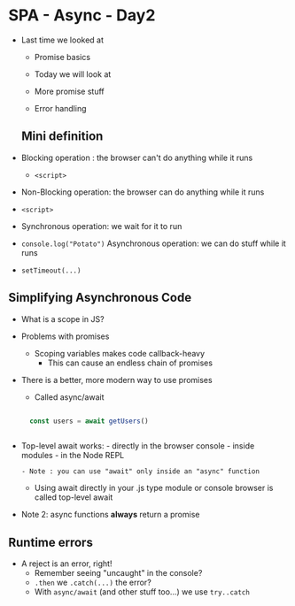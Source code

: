 # SPA - Async - Day2


- Last time we looked at
  - Promise basics

  - Today we will look at
  - More promise stuff
  - Error handling


  ## Mini definition 


- Blocking operation : the browser can't do anything while it runs
  - `<script>` 
- Non-Blocking operation: the browser can do anything while it runs

 - `<script>`


- Synchronous operation: we wait for it to run
 - `console.log("Potato")`
 Asynchronous operation: we can do stuff while it runs

 - `setTimeout(...)`

 ## Simplifying Asynchronous Code


- What is a scope in JS?
- Problems with promises
  - Scoping variables makes code callback-heavy
    - This can cause an endless chain of promises


- There is a better, more modern way to use promises
  - Called async/await

  ```js

    const users = await getUsers()
 
  ```


- Top-level await works:
      - directly in the browser console
      - inside modules
      - in the Node REPL

      - Note : you can use "await" only inside an "async" function
  - Using await directly in your .js type module or console browser is called top-level await


- Note 2: async functions **always** return a promise




## Runtime errors

- A reject is an error, right!
  - Remember seeing "uncaught" in the console?
  - `.then` we `.catch(...)` the error?
  - With `async/await` (and other stuff too...) we use `try..catch`
